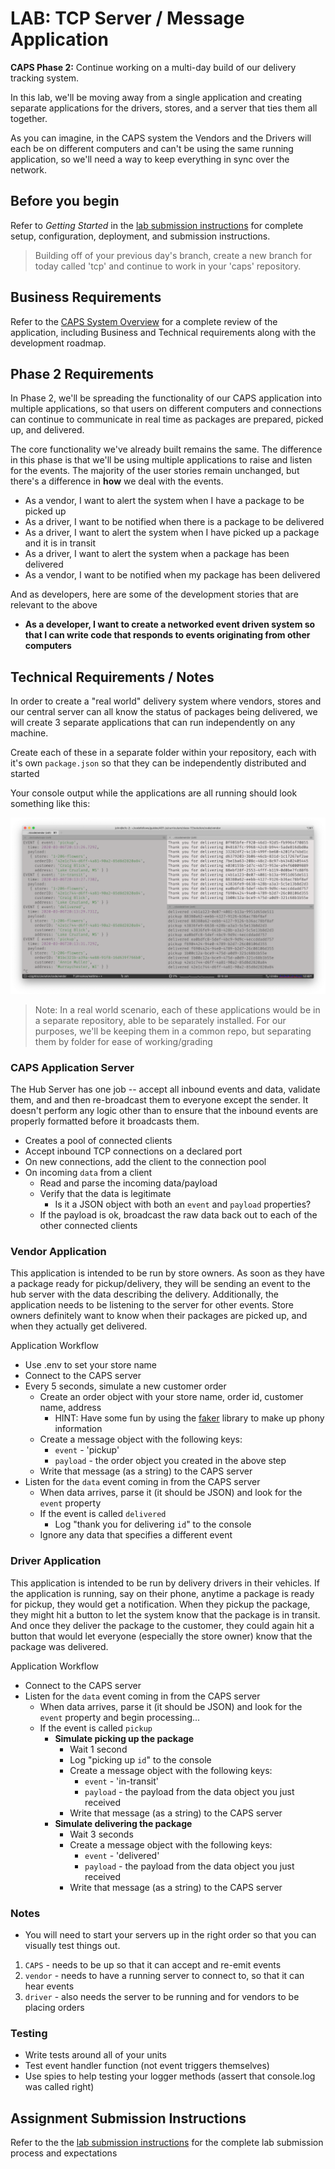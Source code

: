 # LAB: TCP Server / Message Application

**CAPS Phase 2:** Continue working on a multi-day build of our delivery tracking system.

In this lab, we'll be moving away from a single application and creating separate applications for the drivers, stores, and a server that ties them all together.

As you can imagine, in the CAPS system the Vendors and the Drivers will each be on different computers and can't be using the same running application, so we'll need a way to keep everything in sync over the network.

## Before you begin

Refer to *Getting Started*  in the [lab submission instructions](../../../reference/submission-instructions/labs/README.md) for complete setup, configuration, deployment, and submission instructions.

> Building off of your previous day's branch, create a new branch for today called 'tcp' and continue to work in your 'caps' repository.

## Business Requirements

Refer to the [CAPS System Overview](../../apps-and-libraries/caps/README.md) for a complete review of the application, including Business and Technical requirements along with the development roadmap.

## Phase 2 Requirements

In Phase 2, we'll be spreading the functionality of our CAPS application into multiple applications, so that users on different computers and connections can continue to communicate in real time as packages are prepared, picked up, and delivered.

The core functionality we've already built remains the same. The difference in this phase is that we'll be using multiple applications to raise and listen for the events. The majority of the user stories remain unchanged, but there's a difference in **how** we deal with the events.

- As a vendor, I want to alert the system when I have a package to be picked up
- As a driver, I want to be notified when there is a package to be delivered
- As a driver, I want to alert the system when I have picked up a package and it is in transit
- As a driver, I want to alert the system when a package has been delivered
- As a vendor, I want to be notified when my package has been delivered

And as developers, here are some of the development stories that are relevant to the above

- **As a developer, I want to create a networked event driven system so that I can write code that responds to events originating from other computers**

## Technical Requirements / Notes

In order to create a "real world" delivery system where vendors, stores and our central server can all know the status of packages being delivered, we will create 3 separate applications that can run independently on any machine.

Create each of these in a separate folder within your repository, each with it's own `package.json` so that they can be independently distributed and started

Your console output while the applications are all running should look something like this:

![Output](lab-17-output.png)

> Note: In a real world scenario, each of these applications would be in a separate repository, able to be separately installed. For our purposes, we'll be keeping them in a common repo, but separating them by folder for ease of working/grading

### CAPS Application Server

The Hub Server has one job -- accept all inbound events and data, validate them, and and then re-broadcast them to everyone except the sender. It doesn't perform any logic other than to ensure that the inbound events are properly formatted before it broadcasts them.

- Creates a pool of connected clients
- Accept inbound TCP connections on a declared port
- On new connections, add the client to the connection pool
- On incoming `data` from a client
  - Read and parse the incoming data/payload
  - Verify that the data is legitimate
    - Is it a JSON object with both an `event` and `payload` properties?
  - If the payload is ok, broadcast the raw data back out to each of the other connected clients

### Vendor Application

This application is intended to be run by store owners. As soon as they have a package ready for pickup/delivery, they will be sending an event to the hub server with the data describing the delivery. Additionally, the application needs to be listening to the server for other events. Store owners definitely want to know when their packages are picked up, and when they actually get delivered.

Application Workflow

- Use .env to set your store name
- Connect to the CAPS server
- Every 5 seconds, simulate a new customer order
  - Create an order object with your store name, order id, customer name, address
    - HINT: Have some fun by using the [faker](https://www.npmjs.com/package/faker) library to make up phony information
  - Create a message object with the following keys:
    - `event` - 'pickup'
    - `payload` - the order object you created in the above step
  - Write that message (as a string) to the CAPS server
- Listen for the `data` event coming in from the CAPS server
  - When data arrives, parse it (it should be JSON) and look for the `event` property
  - If the event is called `delivered`
    - Log "thank you for delivering `id`" to the console
  - Ignore any data that specifies a different event

### Driver Application

This application is intended to be run by delivery drivers in their vehicles. If the application is running, say on their phone, anytime a package is ready for pickup, they would get a notification. When they pickup the package, they might hit a button to let the system know that the package is in transit. And once they deliver the package to the customer, they could again hit a button that would let everyone (especially the store owner) know that the package was delivered.

Application Workflow

- Connect to the CAPS server
- Listen for the `data` event coming in from the CAPS server
  - When data arrives, parse it (it should be JSON) and look for the `event` property and begin processing...
  - If the event is called `pickup`
    - **Simulate picking up the package**
      - Wait 1 second
      - Log "picking up `id`" to the console
      - Create a message object with the following keys:
        - `event` - 'in-transit'
        - `payload` - the payload from the data object you just received
      - Write that message (as a string) to the CAPS server
    - **Simulate delivering the package**
      - Wait 3 seconds
      - Create a message object with the following keys:
        - `event` - 'delivered'
        - `payload` - the payload from the data object you just received
      - Write that message (as a string) to the CAPS server

### Notes

- You will need to start your servers up in the right order so that you can visually test things out.

1. `CAPS` - needs to be up so that it can accept and re-emit events
1. `vendor` - needs to have a running server to connect to, so that it can hear events
1. `driver` - also needs the server to be running and for vendors to be placing orders

### Testing

- Write tests around all of your units
- Test event handler function (not event triggers themselves)
- Use spies to help testing your logger methods (assert that console.log was called right)

## Assignment Submission Instructions

Refer to the the [lab submission instructions](../../../reference/submission-instructions/labs/README.md) for the complete lab submission process and expectations
